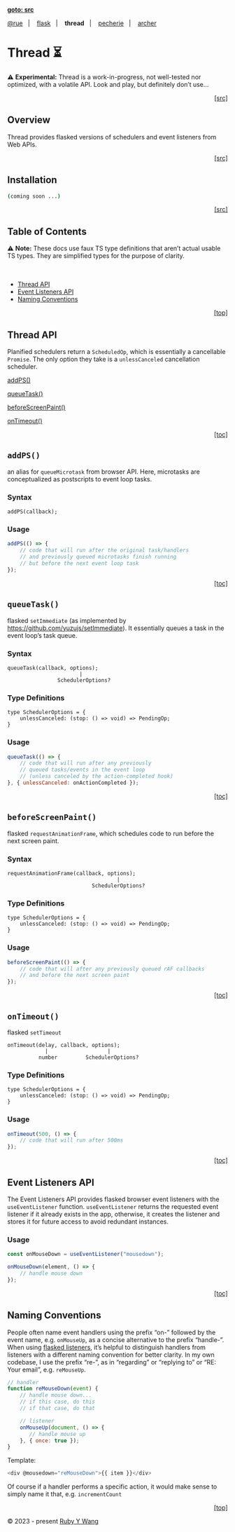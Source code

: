 <nav><a id="readme-top" href="#"><b>goto: src</b></a></nav>

[@rue](https://github.com/ruby-cube/rue#readme-top)  &nbsp;&nbsp;|&nbsp; &nbsp;  [flask](https://github.com/ruby-cube/rue/tree/main/packages/flask#readme-top)  &nbsp;&nbsp;|&nbsp; &nbsp; **thread**  &nbsp;&nbsp;|&nbsp; &nbsp; [pecherie](https://github.com/ruby-cube/rue/tree/main/packages/pecherie#readme-top)  &nbsp;&nbsp;|&nbsp; &nbsp; [archer](https://github.com/ruby-cube/rue/tree/main/packages/archer#readme-top)
# Thread ⏳

<aside>
⚠️ <b>Experimental:</b> Thread is a work-in-progress, not well-tested nor optimized, with a volatile API. Look and play, but definitely don’t use…
</aside>

<p align="right"><a href="#">[src]</a></p>

## Overview

Thread provides flasked versions of schedulers and event listeners from Web APIs.

<p align="right"><a href="#">[src]</a></p>

## Installation

```bash
(coming soon ...)
```
<p align="right"><a href="#">[src]</a></p>

## Table of Contents

<aside>
⚠️ <b>Note:</b> These docs use faux TS type definitions that aren’t actual usable TS types. They are simplified types for the purpose of clarity.
</aside>
</br>
</br>

- [Thread API](#thread-api)
- [Event Listeners API](#event-listeners-api)
- [Naming Conventions](#naming-conventions)
<p align="right"><a href="#readme-top">[top]</a></p>

## Thread API

Planified schedulers return a `ScheduledOp`, which is essentially a cancellable `Promise`. The only option they take is a `unlessCanceled` cancellation scheduler.

[addPS()](#addps) 

[queueTask()](#queuetask)

[beforeScreenPaint()](#beforescreenpaint)

[onTimeout()](#ontimeout)

<p align="right"><a href="#table-of-contents">[toc]</a></p>

## `addPS()` 

an alias for `queueMicrotask` from browser API. Here, microtasks are conceptualized as postscripts to event loop tasks.

### Syntax
```tsx
addPS(callback);
```

### Usage

```js
addPS(() => {
    // code that will run after the original task/handlers 
    // and previously queued microtasks finish running
    // but before the next event loop task
});
```
<p align="right"><a href="#table-of-contents">[toc]</a></p>

## `queueTask()`

flasked `setImmediate` (as implemented by https://github.com/yuzujs/setImmediate). It essentially queues a task in the event loop’s task queue.

### Syntax
```tsx
queueTask(callback, options);
                       |
                SchedulerOptions?
```

### Type Definitions
```tsx
type SchedulerOptions = {
    unlessCanceled: (stop: () => void) => PendingOp;
}
```

### Usage

```js
queueTask(() => {
    // code that will run after any previously 
    // queued tasks/events in the event loop
    // (unless canceled by the action-completed hook)
}, { unlessCanceled: onActionCompleted });
```
<p align="right"><a href="#table-of-contents">[toc]</a></p>

## `beforeScreenPaint()`

flasked `requestAnimationFrame`, which schedules code to run before the next screen paint.

### Syntax
```tsx
requestAnimationFrame(callback, options);
                                   |
                           SchedulerOptions?
```

### Type Definitions
```tsx
type SchedulerOptions = {
    unlessCanceled: (stop: () => void) => PendingOp;
}
```

### Usage

```js
beforeScreenPaint(() => {
    // code that will after any previously queued rAF callbacks
    // and before the next screen paint
});
```
<p align="right"><a href="#table-of-contents">[toc]</a></p>

## `onTimeout()`

flasked `setTimeout`

```tsx
onTimeout(delay, callback, options);
            |                   |
          number         SchedulerOptions?
```

### Type Definitions
```tsx
type SchedulerOptions = {
    unlessCanceled: (stop: () => void) => PendingOp;
}
```

### Usage

```js
onTimeout(500, () => {
    // code that will run after 500ms
});
```

<p align="right"><a href="#table-of-contents">[toc]</a></p>

## Event Listeners API

The Event Listeners API provides flasked browser event listeners with the `useEventListener` function. `useEventListener` returns the requested event listener if it already exists in the app, otherwise, it creates the listener and stores it for future access to avoid redundant instances.

### Usage

```js
const onMouseDown = useEventListener("mousedown");

onMouseDown(element, () => {
    // handle mouse down
});
```
<p align="right"><a href="#table-of-contents">[toc]</a></p>

## Naming Conventions

People often name event handlers using the prefix “on-” followed by the event name, e.g. `onMouseUp`, as a concise alternative to the prefix “handle-”. When using [flasked listeners](https://github.com/ruby-cube/rue/tree/main/packages/flask#flaskedlisteners), it’s helpful to distinguish handlers from listeners with a different naming convention for better clarity. In my own codebase, I use the prefix “re-”, as in “regarding” or “replying to” or “RE: Your email”, e.g. `reMouseUp`. 

```js
// handler
function reMouseDown(event) {
    // handle mouse down...
    // if this case, do this
    // if that case, do that

    // listener
    onMouseUp(document, () => {
       // handle mouse up
    }, { once: true });
}
```

Template:

```ts
<div @mousedown="reMouseDown">{{ item }}</div>
```

Of course if a handler performs a specific action, it would make sense to simply name it that, e.g. `incrementCount`

<p align="right"><a href="#readme-top">[top]</a></p>

© 2023 - present [Ruby Y Wang](https://github.com/ruby-cube)
